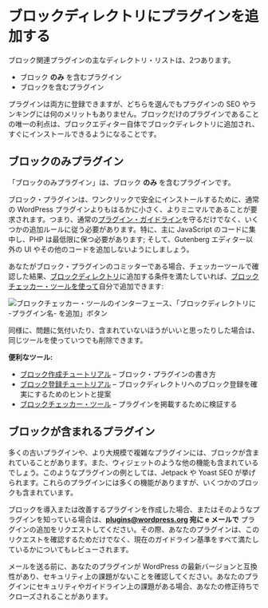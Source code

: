 <!-- 
# Add Your Plugin to the Block Directory
 -->
# ブロックディレクトリにプラグインを追加する

<!-- 
There are two main directory listings of block related plugins.
 -->
ブロック関連プラグインの主なディレクトリ・リストは、2つあります。

<!-- 
- Plugins that are **only** blocks
- Plugins that contain blocks
 -->
- ブロック **のみ** を含むプラグイン
- ブロックを含むプラグイン

<!-- 
A plugin can be listed in both, however there will be no benefit to your plugin SEO or ranking due to either. The only benefit to being a plugin that is only a block is that you gain the ability to be added to the Block Directory in the Block Editor itself, for immediate installation.
 -->
プラグインは両方に登録できますが、どちらを選んでもプラグインの SEO やランキングには何のメリットもありません。ブロックだけのプラグインであることの唯一の利点は、ブロックエディター自体でブロックディレクトリに追加され、すぐにインストールできるようになることです。

<!-- 
## Block Only Plugins
 -->
## ブロックのみプラグイン

<!-- 
Block Only plugins are plugins that **only** contain blocks.
 -->
「ブロックのみプラグイン」は、ブロック **のみ** を含むプラグインです。

<!-- 
Block Plugins are required to be much smaller and more minimalist than a regular WordPress plugin in order to be safely installed with a single click. That means as well as keeping to the regular [plugin guidelines](https://developer.wordpress.org/plugins/wordpress-org/detailed-plugin-guidelines/) you’ll also need to follow some additional rules. In particular, you should stick to mostly JavaScript code and keep PHP to the bare minimum; and not add any UI or other code outside of the Gutenberg editor.
 -->
ブロック・プラグインは、ワンクリックで安全にインストールするために、通常の WordPress プラグインよりもはるかに小さく、よりミニマルであることが要求されます。つまり、通常の[プラグイン・ガイドライン](https://developer.wordpress.org/plugins/wordpress-org/detailed-plugin-guidelines/)を守るだけでなく、いくつかの追加ルールに従う必要があります。特に、主に JavaScript のコードに集中し、PHP は最低限に保つ必要があります; そして、Gutenberg エディター以外の UI やその他のコードを追加しないようにしましょう。

<!-- 
If you’re a committer of a block plugin that does meet the criteria for adding it to the [Block Directory](https://wordpress.org/plugins/browse/block/) as confirmed by the Checker tool, you can then add it yourself [using the Block Checker tool](https://wordpress.org/plugins/developers/block-plugin-validator/):
 -->
あなたがブロック・プラグインのコミッターである場合、チェッカーツールで確認した結果、[ブロックディレクトリ](https://ja.wordpress.org/plugins/browse/block/)に追加する条件を満たしていれば、[ブロックチェッカー・ツールを使って](https://ja.wordpress.org/plugins/developers/block-plugin-validator/)自分で追加できます:

<!-- 
![Block checker tool interface with a "Add Plugin Name to the Block Directory" button](https://i0.wp.com/developer.wordpress.org/files/2020/08/Screen-Shot-2020-07-10-at-1.29.25-pm.png?resize=1024%2C308&ssl=1)
 -->
![ブロックチェッカー・ツールのインターフェース、「ブロックディレクトリに -プラグイン名- を追加」ボタン](https://i0.wp.com/developer.wordpress.org/files/2020/08/Screen-Shot-2020-07-10-at-1.29.25-pm.png?resize=1024%2C308&ssl=1)

<!-- 
Likewise you can remove it at any time using that same tool if you notice problems or would prefer it wasn’t included.
 -->
同様に、問題に気付いたり、含まれていないほうがいいと思ったりした場合は、同じツールを使っていつでも削除できます。

<!-- 
**Helpful tools:**
 -->
**便利なツール:**

<!-- 
- [Block Creation tutorial](https://github.com/WordPress/gutenberg/pull/22831/files?short_path=c4d2c28#diff-c4d2c286eac33acdc7571032a984e0ca) – how to write a block plugin
- [Block Submission tutorial](https://github.com/WordPress/gutenberg/pull/23545/files?short_path=555f1c3#diff-555f1c31856d86ed5ff0d492b5a127c1) – tips and suggestions for ensuring your block is ready for the Block Directory
- [Block Checker tool](https://make.wordpress.org/plugins/2020/07/11/you-can-now-add-your-own-plugins-to-the-block-directory/) – validate plugin for inclusion
 -->
- [ブロック作成チュートリアル](https://github.com/WordPress/gutenberg/pull/22831/files?short_path=c4d2c28#diff-c4d2c286eac33acdc7571032a984e0ca) – ブロック・プラグインの書き方
- [ブロック登録チュートリアル](https://github.com/WordPress/gutenberg/pull/23545/files?short_path=555f1c3#diff-555f1c31856d86ed5ff0d492b5a127c1) – ブロックディレクトリへのブロック登録を確実にするためのヒントと提案
- [ブロックチェッカー・ツール](https://make.wordpress.org/plugins/2020/07/11/you-can-now-add-your-own-plugins-to-the-block-directory/) – プラグインを掲載するために検証する

<!-- 
## Plugins Containing Blocks
 -->
## ブロックが含まれるプラグイン

<!-- 
Many older plugins, as well as larger and more complex plugins, may contain blocks. They also will contain other features, like widgets. An example of this sort of plugin would be Jetpack or Yoast SEO. While they have a large number of features, they also contain some blocks.
 -->
多くの古いプラグインや、より大規模で複雑なプラグインには、ブロックが含まれていることがあります。また、ウィジェットのような他の機能も含まれているでしょう。このようなプラグインの例としては、Jetpack や Yoast SEO が挙げられます。これらのプラグインには多くの機能がありますが、いくつかのブロックも含まれています。

<!-- 
If you’ve written a plugin that introduces or improves blocks, or know of a plugin that does, **email us at [plugins@wordpress.org](mailto:plugins@wordpress.org)** and request your plugin be added. At that time, your plugin will be reviewed to confirm this request, but also to ensure you meet all current guideline standards.
 -->
ブロックを導入または改善するプラグインを作成した場合、またはそのようなプラグインを知っている場合は、**[plugins@wordpress.org](mailto:plugins@wordpress.org) 宛に e メールで** プラグインの追加をリクエストしてください。その際、あなたのプラグインは、このリクエストを確認するためだけでなく、現在のガイドライン基準をすべて満たしているかについてもレビューされます。

<!-- 
Before you email, please make certain your plugin is compatible with the latest version of WordPress and that it is free from all security issues. If there are security or guideline issues in your plugin, it may be closed pending your corrections.
 -->
メールを送る前に、あなたのプラグインが WordPress の最新バージョンと互換性があり、セキュリティ上の課題がないことを確認してください。あなたのプラグインにセキュリティやガイドライン上の課題がある場合、あなたの修正待ちでクローズされることがあります。
